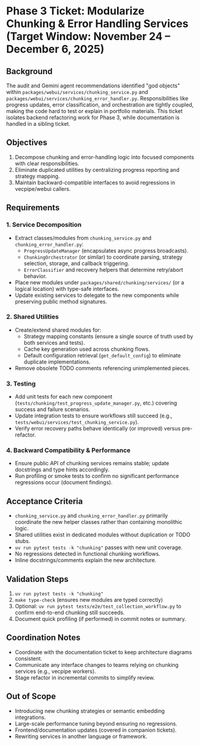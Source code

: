 # Phase 3 Ticket: Modularize Chunking & Error Handling Services (Target Window: November 24 – December 6, 2025)

## Background
The audit and Gemini agent recommendations identified "god objects" within `packages/webui/services/chunking_service.py` and `packages/webui/services/chunking_error_handler.py`. Responsibilities like progress updates, error classification, and orchestration are tightly coupled, making the code hard to test or explain in portfolio materials. This ticket isolates backend refactoring work for Phase 3, while documentation is handled in a sibling ticket.

## Objectives
1. Decompose chunking and error-handling logic into focused components with clear responsibilities.
2. Eliminate duplicated utilities by centralizing progress reporting and strategy mapping.
3. Maintain backward-compatible interfaces to avoid regressions in vecpipe/webui callers.

## Requirements
### 1. Service Decomposition
- Extract classes/modules from `chunking_service.py` and `chunking_error_handler.py`:
  - `ProgressUpdateManager` (encapsulates async progress broadcasts).
  - `ChunkingOrchestrator` (or similar) to coordinate parsing, strategy selection, storage, and callback triggering.
  - `ErrorClassifier` and recovery helpers that determine retry/abort behavior.
- Place new modules under `packages/shared/chunking/services/` (or a logical location) with type-safe interfaces.
- Update existing services to delegate to the new components while preserving public method signatures.

### 2. Shared Utilities
- Create/extend shared modules for:
  - Strategy mapping constants (ensure a single source of truth used by both services and tests).
  - Cache key generation used across chunking flows.
  - Default configuration retrieval (`get_default_config`) to eliminate duplicate implementations.
- Remove obsolete TODO comments referencing unimplemented pieces.

### 3. Testing
- Add unit tests for each new component (`tests/chunking/test_progress_update_manager.py`, etc.) covering success and failure scenarios.
- Update integration tests to ensure workflows still succeed (e.g., `tests/webui/services/test_chunking_service.py`).
- Verify error recovery paths behave identically (or improved) versus pre-refactor.

### 4. Backward Compatibility & Performance
- Ensure public API of chunking services remains stable; update docstrings and type hints accordingly.
- Run profiling or smoke tests to confirm no significant performance regressions occur (document findings).

## Acceptance Criteria
- `chunking_service.py` and `chunking_error_handler.py` primarily coordinate the new helper classes rather than containing monolithic logic.
- Shared utilities exist in dedicated modules without duplication or TODO stubs.
- `uv run pytest tests -k "chunking"` passes with new unit coverage.
- No regressions detected in functional chunking workflows.
- Inline docstrings/comments explain the new architecture.

## Validation Steps
1. `uv run pytest tests -k "chunking"`
2. `make type-check` (ensures new modules are typed correctly)
3. Optional: `uv run pytest tests/e2e/test_collection_workflow.py` to confirm end-to-end chunking still succeeds.
4. Document quick profiling (if performed) in commit notes or summary.

## Coordination Notes
- Coordinate with the documentation ticket to keep architecture diagrams consistent.
- Communicate any interface changes to teams relying on chunking services (e.g., vecpipe workers).
- Stage refactor in incremental commits to simplify review.

## Out of Scope
- Introducing new chunking strategies or semantic embedding integrations.
- Large-scale performance tuning beyond ensuring no regressions.
- Frontend/documentation updates (covered in companion tickets).
- Rewriting services in another language or framework.
